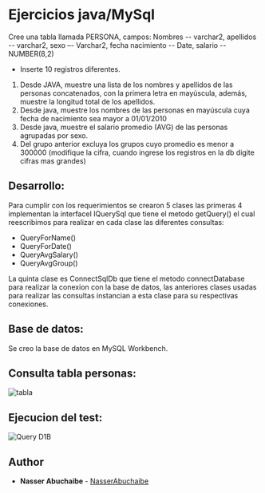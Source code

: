 # Ejercicios java/MySql  

Cree una tabla llamada PERSONA, campos:
Nombres -- varchar2, apellidos -- varchar2, sexo –- Varchar2, fecha nacimiento -- Date, salario -- NUMBER(8,2)  
  - Inserte 10 registros diferentes.
1. Desde JAVA, muestre una lista de los nombres y apellidos de las personas concatenados, con la primera letra en mayúscula, además, muestre la longitud total de los apellidos.
2. Desde java, muestre los nombres de las personas en mayúscula cuya fecha de nacimiento sea mayor a 01/01/2010
3. Desde java, muestre el salario promedio (AVG) de las personas agrupadas por sexo.
4. Del grupo anterior excluya los grupos cuyo promedio es menor a 300000 (modifique la cifra, cuando ingrese los registros en la db digite cifras mas grandes)

## Desarrollo:

Para cumplir con los requerimientos se crearon 5 clases las primeras 4 implementan la interfaceI IQuerySql que tiene el metodo getQuery() el cual reescribimos para realizar en cada clase las diferentes consultas:  
- QueryForName()
- QueryForDate()
- QueryAvgSalary()
- QueryAvgGroup()

La quinta clase es ConnectSqlDb que tiene el metodo connectDatabase para realizar la conexion con la base de datos, las anteriores clases usadas para realizar las consultas instancian  a esta clase para su respectivas conexiones.  

## Base de datos:  
Se creo la base de datos en MySQL Workbench.

## Consulta tabla personas:
 
 ![tabla](https://i.ibb.co/RPscmQd/db.png)

## Ejecucion del test:

![Query D1B](https://i.ibb.co/mbdqqj6/query.png)
## Author
* **Nasser Abuchaibe** - [NasserAbuchaibe](https://github.com/NasserAbuchaibe)